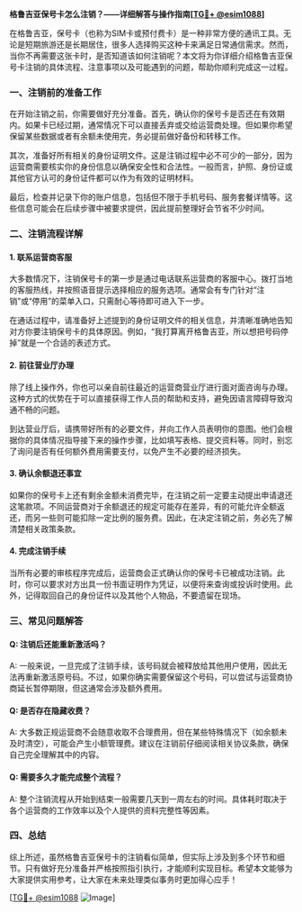 **格鲁吉亚保号卡怎么注销？——详细解答与操作指南[[TG💪+ @esim1088](https://t.me/s/esim1088)]**

在格鲁吉亚，保号卡（也称为SIM卡或预付费卡）是一种非常方便的通讯工具。无论是短期旅游还是长期居住，很多人选择购买这种卡来满足日常通信需求。然而，当你不再需要这张卡时，是否知道该如何注销呢？本文将为你详细介绍格鲁吉亚保号卡注销的具体流程、注意事项以及可能遇到的问题，帮助你顺利完成这一过程。

### 一、注销前的准备工作

在开始注销之前，你需要做好充分准备。首先，确认你的保号卡是否还在有效期内。如果卡已经过期，通常情况下可以直接丢弃或交给运营商处理。但如果你希望保留某些数据或者有余额未使用完，务必提前做好备份和转移工作。

其次，准备好所有相关的身份证明文件。这是注销过程中必不可少的一部分，因为运营商需要核实你的身份信息以确保安全性和合法性。一般而言，护照、身份证或其他官方认可的身份证件都可以作为有效的证明材料。

最后，检查并记录下你的账户信息，包括但不限于手机号码、服务套餐详情等。这些信息可能会在后续步骤中被要求提供，因此提前整理好会节省不少时间。

### 二、注销流程详解

#### 1. 联系运营商客服

大多数情况下，注销保号卡的第一步是通过电话联系运营商的客服中心。拨打当地的客服热线，并按照语音提示选择相应的服务选项。通常会有专门针对“注销”或“停用”的菜单入口，只需耐心等待即可进入下一步。

在通话过程中，请准备好上述提到的身份证明文件的相关信息，并清晰准确地告知对方你要注销保号卡的具体原因。例如，“我打算离开格鲁吉亚，所以想把号码停掉”就是一个合适的表述方式。

#### 2. 前往营业厅办理

除了线上操作外，你也可以亲自前往最近的运营商营业厅进行面对面咨询与办理。这种方式的优势在于可以直接获得工作人员的帮助和支持，避免因语言障碍导致沟通不畅的问题。

到达营业厅后，请携带好所有的必要文件，并向工作人员表明你的意图。他们会根据你的具体情况指导接下来的操作步骤，比如填写表格、提交资料等。同时，别忘了询问是否有任何额外费用需要支付，以免产生不必要的经济损失。

#### 3. 确认余额退还事宜

如果你的保号卡上还有剩余金额未消费完毕，在注销之前一定要主动提出申请退还这笔款项。不同运营商对于余额退还的规定可能存在差异，有的可能允许全额返还，而另一些则可能扣除一定比例的服务费。因此，在决定注销之前，务必先了解清楚相关政策条款。

#### 4. 完成注销手续

当所有必要的审核程序完成后，运营商会正式确认你的保号卡已被成功注销。此时，你可以要求对方出具一份书面证明作为凭证，以便将来查询或投诉时使用。此外，记得取回自己的身份证件以及其他个人物品，不要遗留在现场。

### 三、常见问题解答

#### Q: 注销后还能重新激活吗？
A: 一般来说，一旦完成了注销手续，该号码就会被释放给其他用户使用，因此无法再重新激活原号码。不过，如果你确实需要保留这个号码，可以尝试与运营商协商延长暂停期限，但这通常会涉及额外费用。

#### Q: 是否存在隐藏收费？
A: 大多数正规运营商不会随意收取不合理费用，但在某些特殊情况下（如余额未及时清空），可能会产生小额管理费。建议在注销前仔细阅读相关协议条款，确保自己完全理解其中的内容。

#### Q: 需要多久才能完成整个流程？
A: 整个注销流程从开始到结束一般需要几天到一周左右的时间。具体耗时取决于各个运营商的工作效率以及个人提供的资料完整性等因素。

### 四、总结

综上所述，虽然格鲁吉亚保号卡的注销看似简单，但实际上涉及到多个环节和细节。只有做好充分准备并严格按照指引执行，才能顺利实现目标。希望本文能够为大家提供实用参考，让大家在未来处理类似事务时更加得心应手！

[[TG💪+ @esim1088](https://t.me/s/esim1088) ![Image](https://i.postimg.cc/4NQfJmqS/Snipaste-2025-05-13-00-14-12.png)]